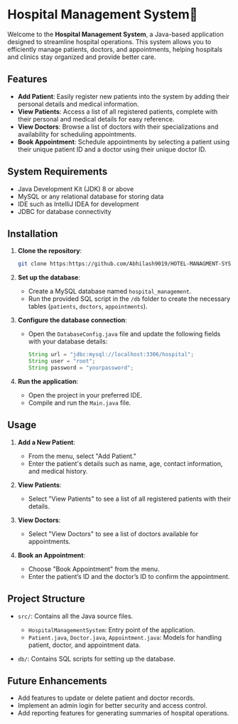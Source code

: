 # Hospital Management System🏥

Welcome to the **Hospital Management System**, a Java-based application designed to streamline hospital operations. This system allows you to efficiently manage patients, doctors, and appointments, helping hospitals and clinics stay organized and provide better care.

## Features

- **Add Patient**: Easily register new patients into the system by adding their personal details and medical information.
- **View Patients**: Access a list of all registered patients, complete with their personal and medical details for easy reference.
- **View Doctors**: Browse a list of doctors with their specializations and availability for scheduling appointments.
- **Book Appointment**: Schedule appointments by selecting a patient using their unique patient ID and a doctor using their unique doctor ID.

## System Requirements

- Java Development Kit (JDK) 8 or above
- MySQL or any relational database for storing data
- IDE such as IntelliJ IDEA for development
- JDBC for database connectivity

## Installation

1. **Clone the repository**:
   ```bash
   git clone https:https://github.com/Abhilash9019/HOTEL-MANAGMENT-SYSTEM-JDBC-.git
   ```

2. **Set up the database**:
   - Create a MySQL database named `hospital_management`.
   - Run the provided SQL script in the `/db` folder to create the necessary tables (`patients`, `doctors`, `appointments`).

3. **Configure the database connection**:
   - Open the `DatabaseConfig.java` file and update the following fields with your database details:
     ```java
     String url = "jdbc:mysql://localhost:3306/hospital";
     String user = "root";
     String password = "yourpassword";
     ```

4. **Run the application**:
   - Open the project in your preferred IDE.
   - Compile and run the `Main.java` file.

## Usage

1. **Add a New Patient**:
   - From the menu, select "Add Patient."
   - Enter the patient's details such as name, age, contact information, and medical history.

2. **View Patients**:
   - Select "View Patients" to see a list of all registered patients with their details.

3. **View Doctors**:
   - Select "View Doctors" to see a list of doctors available for appointments.

4. **Book an Appointment**:
   - Choose "Book Appointment" from the menu.
   - Enter the patient’s ID and the doctor’s ID to confirm the appointment.

## Project Structure

- `src/`: Contains all the Java source files.
  - `HospitalManagementSystem`: Entry point of the application.
  - `Patient.java`, `Doctor.java`, `Appointment.java`: Models for handling patient, doctor, and appointment data.

- `db/`: Contains SQL scripts for setting up the database.

## Future Enhancements

- Add features to update or delete patient and doctor records.
- Implement an admin login for better security and access control.
- Add reporting features for generating summaries of hospital operations.

#
